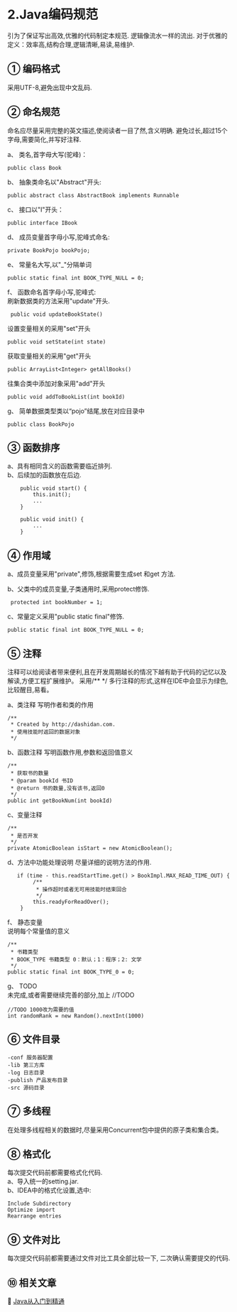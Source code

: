 2.Java编码规范
===

<div class="jumbotron">
	<p>引为了保证写出高效,优雅的代码制定本规范. 逻辑像流水一样的流出.   
对于优雅的定义：效率高,结构合理,逻辑清晰,易读,易维护.</p>  
</div>

① 编码格式
---

采用UTF-8,避免出现中文乱码.

② 命名规范
---

命名应尽量采用完整的英文描述,使阅读者一目了然,含义明确. 避免过长,超过15个字母,需要简化,并写好注释.

a、 类名,首字母大写(驼峰)：   
	
    public class Book

b、 抽象类命名以"Abstract"开头:

    public abstract class AbstractBook implements Runnable

c、 接口以"I"开头：

	public interface IBook

d、 成员变量首字母小写,驼峰式命名:

	private BookPojo bookPojo;

e、 常量名大写,以"_"分隔单词

	public static final int BOOK_TYPE_NULL = 0;

f、	函数命名首字母小写,驼峰式:   
刷新数据类的方法采用"update"开头.

	 public void updateBookState()

设置变量相关的采用"set"开头

	public void setState(int state)
		
获取变量相关的采用"get"开头
	
	public ArrayList<Integer> getAllBooks()

往集合类中添加对象采用"add"开头
	
    public void addToBookList(int bookId)
	
g、	简单数据类型类以“pojo”结尾,放在对应目录中

	public class BookPojo


③ 函数排序
---

a、具有相同含义的函数需要临近排列.   
b、后续加的函数放在后边.

	    public void start() {
        	this.init();
			...
    	}

		public void init() {
			...
		}


④ 作用域
---

a、成员变量采用"private",修饰,根据需要生成set 和get 方法.

b、父类中的成员变量,子类通用时,采用protect修饰.

	 protected int bookNumber = 1;

c、常量定义采用"public static final"修饰.

	public static final int BOOK_TYPE_NULL = 0;

⑤ 注释
---

注释可以给阅读者带来便利,且在开发周期越长的情况下越有助于代码的记忆以及解读,方便工程扩展维护。
采用/** */ 多行注释的形式,这样在IDE中会显示为绿色,比较醒目,易看。

a、类注释
写明作者和类的作用

	/**
	 * Created by http://dashidan.com.
	 * 使用技能时返回的数据对象
	 */

b、函数注释
写明函数作用,参数和返回值意义   

	/**
     * 获取书的数量
     * @param bookId 书ID
     * @return 书的数量,没有该书,返回0
     */
    public int getBookNum(int bookId)

c、变量注释

    /**
     * 是否开发
     */
    private AtomicBoolean isStart = new AtomicBoolean();	

d、方法中功能处理说明
尽量详细的说明方法的作用.

       if (time - this.readStartTime.get() > BookImpl.MAX_READ_TIME_OUT) {
            /**
             * 操作超时或者无可用技能时结束回合
             */
            this.readyForReadOver();
        }
f、 静态变量   
说明每个常量值的意义

	/**
     * 书籍类型
     * BOOK_TYPE 书籍类型 0：默认；1：程序；2: 文学
     */
    public static final int BOOK_TYPE_0 = 0;

g、 TODO   
未完成,或者需要继续完善的部分,加上 //TODO   

    //TODO 1000改为需要的值
    int randomRank = new Random().nextInt(1000)

⑥ 文件目录
---
	-conf 服务器配置
	-lib 第三方库
	-log 日志目录
	-publish 产品发布目录	
	-src 源码目录	

⑦ 多线程
---

在处理多线程相关的数据时,尽量采用Concurrent包中提供的原子类和集合类。   

⑧ 格式化
---

每次提交代码前都需要格式化代码.   
a、导入统一的setting.jar.   
b、IDEA中的格式化设置,选中:  

	Include Subdirectory
	Optimize import
	Rearrange entries

⑨ 文件对比
---

每次提交代码前都需要通过文件对比工具全部比较一下, 二次确认需要提交的代码.


⑩ 相关文章
---

📖 [Java从入门到精通](http://localhost/article/java/basic/index.html)  